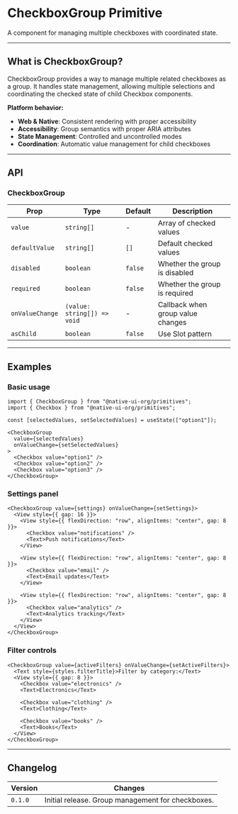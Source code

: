 # CheckboxGroup Primitive

A component for managing multiple checkboxes with coordinated state.

---

## What is CheckboxGroup?

CheckboxGroup provides a way to manage multiple related checkboxes as a group. It handles state management, allowing multiple selections and coordinating the checked state of child Checkbox components.

**Platform behavior:**
- **Web & Native**: Consistent rendering with proper accessibility
- **Accessibility**: Group semantics with proper ARIA attributes
- **State Management**: Controlled and uncontrolled modes
- **Coordination**: Automatic value management for child checkboxes

---

## API

### CheckboxGroup

| Prop            | Type                        | Default | Description                                    |
|-----------------|-----------------------------|---------|------------------------------------------------|
| `value`         | `string[]`                  | -       | Array of checked values                        |
| `defaultValue`  | `string[]`                  | `[]`    | Default checked values                         |
| `disabled`      | `boolean`                   | `false` | Whether the group is disabled                  |
| `required`      | `boolean`                   | `false` | Whether the group is required                  |
| `onValueChange` | `(value: string[]) => void` | -       | Callback when group value changes              |
| `asChild`       | `boolean`                   | `false` | Use Slot pattern                               |

---

## Examples

### Basic usage

```tsx
import { CheckboxGroup } from "@native-ui-org/primitives";
import { Checkbox } from "@native-ui-org/primitives";

const [selectedValues, setSelectedValues] = useState(["option1"]);

<CheckboxGroup 
  value={selectedValues} 
  onValueChange={setSelectedValues}
>
  <Checkbox value="option1" />
  <Checkbox value="option2" />
  <Checkbox value="option3" />
</CheckboxGroup>
```

### Settings panel

```tsx
<CheckboxGroup value={settings} onValueChange={setSettings}>
  <View style={{ gap: 16 }}>
    <View style={{ flexDirection: "row", alignItems: "center", gap: 8 }}>
      <Checkbox value="notifications" />
      <Text>Push notifications</Text>
    </View>
    
    <View style={{ flexDirection: "row", alignItems: "center", gap: 8 }}>
      <Checkbox value="email" />
      <Text>Email updates</Text>
    </View>
    
    <View style={{ flexDirection: "row", alignItems: "center", gap: 8 }}>
      <Checkbox value="analytics" />
      <Text>Analytics tracking</Text>
    </View>
  </View>
</CheckboxGroup>
```

### Filter controls

```tsx
<CheckboxGroup value={activeFilters} onValueChange={setActiveFilters}>
  <Text style={styles.filterTitle}>Filter by category:</Text>
  <View style={{ gap: 8 }}>
    <Checkbox value="electronics" />
    <Text>Electronics</Text>
    
    <Checkbox value="clothing" />
    <Text>Clothing</Text>
    
    <Checkbox value="books" />
    <Text>Books</Text>
  </View>
</CheckboxGroup>
```

---

## Changelog

| Version | Changes                                    |
|---------|--------------------------------------------|
| `0.1.0` | Initial release. Group management for checkboxes. |
